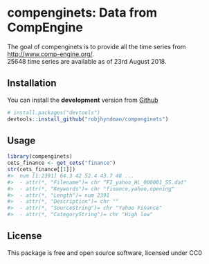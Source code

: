 <!-- README.md is generated from README.Rmd. Please edit that file -->
compenginets: Data from CompEngine
==================================

The goal of compenginets is to provide all the time series from
<http://www.comp-engine.org/>.  
25648 time series are available as of 23rd August 2018.

Installation
------------

You can install the **development** version from
[Github](https://github.com/robjhyndman/compenginets)

``` r
# install.packages("devtools")
devtools::install_github("robjhyndman/compenginets")
```

Usage
-----

``` r
library(compenginets)
cets_finance <- get_cets("finance")
str(cets_finance[[1]])
#>  num [1:2391] 64.3 42 52.4 43.7 48 ...
#>  - attr(*, "Filename")= chr "FI_yahoo_HL_000001_SS.dat"
#>  - attr(*, "Keywords")= chr "finance,yahoo,opening"
#>  - attr(*, "Length")= num 2391
#>  - attr(*, "Description")= chr ""
#>  - attr(*, "SourceString")= chr "Yahoo Finance"
#>  - attr(*, "CategoryString")= chr "High low"
```

License
-------

This package is free and open source software, licensed under CC0
